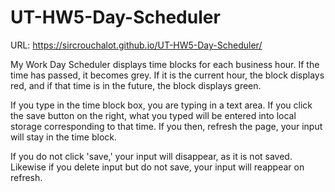 # UT-HW5-Day-Scheduler

URL: https://sircrouchalot.github.io/UT-HW5-Day-Scheduler/

My Work Day Scheduler displays time blocks for each business hour. If the time has passed, it becomes grey. If it is the current hour, the block displays red, and if that time is in the future, the block displays green.

If you type in the time block box, you are typing in a text area. If you click the save button on the right, what you typed will be entered into local storage corresponding to that time. If you then, refresh the page, your input will stay in the time block.

If you do not click 'save,' your input will disappear, as it is not saved. Likewise if you delete input but do not save, your input will reappear on refresh.